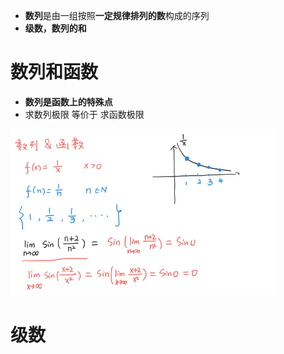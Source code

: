 - **数列**是由一组按照**一定规律排列的数**构成的序列
- **级数，数列的和**

# 数列和函数
- **数列是函数上的特殊点**
- 求数列极限 等价于 求函数极限

![](../../photo/Pasted%20image%2020240402154331.png)

# 级数
